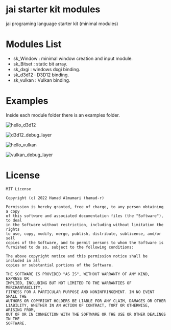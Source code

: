 # jai starter kit modules
jai programing language starter kit (minimal modules)

# Modules List
* sk_Window : minimal window creation and input module.
* sk_Bitset : static bit array.
* sk_dxgi   : windows dxgi binding.
* sk_d3d12  : D3D12 binding.
* sk_vulkan : Vulkan binding.

# Examples
Inside each module folder there is an examples folder.

![hello_d3d12](https://raw.githubusercontent.com/hamad-r/jai_sk/master/screenshots/hello_d3d12.PNG)

![d3d12_debug_layer](https://raw.githubusercontent.com/hamad-r/jai_sk/master/screenshots/d3d12_debug_layer.PNG)

![hello_vulkan](https://raw.githubusercontent.com/hamad-r/jai_sk/master/screenshots/hello_vulkan.PNG)

![vulkan_debug_layer](https://raw.githubusercontent.com/hamad-r/jai_sk/master/screenshots/vulkan_debug_layer.PNG)

# License
```
MIT License

Copyright (c) 2022 Hamad Almamari (hamad-r)

Permission is hereby granted, free of charge, to any person obtaining a copy
of this software and associated documentation files (the "Software"), to deal
in the Software without restriction, including without limitation the rights
to use, copy, modify, merge, publish, distribute, sublicense, and/or sell
copies of the Software, and to permit persons to whom the Software is
furnished to do so, subject to the following conditions:

The above copyright notice and this permission notice shall be included in all
copies or substantial portions of the Software.

THE SOFTWARE IS PROVIDED "AS IS", WITHOUT WARRANTY OF ANY KIND, EXPRESS OR
IMPLIED, INCLUDING BUT NOT LIMITED TO THE WARRANTIES OF MERCHANTABILITY,
FITNESS FOR A PARTICULAR PURPOSE AND NONINFRINGEMENT. IN NO EVENT SHALL THE
AUTHORS OR COPYRIGHT HOLDERS BE LIABLE FOR ANY CLAIM, DAMAGES OR OTHER
LIABILITY, WHETHER IN AN ACTION OF CONTRACT, TORT OR OTHERWISE, ARISING FROM,
OUT OF OR IN CONNECTION WITH THE SOFTWARE OR THE USE OR OTHER DEALINGS IN THE
SOFTWARE.
```